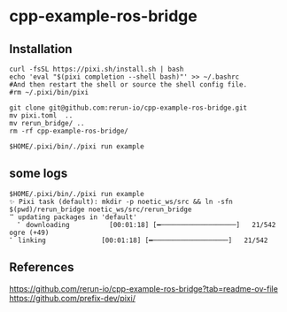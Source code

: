 # cpp-example-ros-bridge


## Installation
```
curl -fsSL https://pixi.sh/install.sh | bash
echo 'eval "$(pixi completion --shell bash)"' >> ~/.bashrc
#And then restart the shell or source the shell config file.
#rm ~/.pixi/bin/pixi

git clone git@github.com:rerun-io/cpp-example-ros-bridge.git
mv pixi.toml  ..
mv rerun_bridge/ ..
rm -rf cpp-example-ros-bridge/

$HOME/.pixi/bin/./pixi run example
```

## some logs
```
$HOME/.pixi/bin/./pixi run example
✨ Pixi task (default): mkdir -p noetic_ws/src && ln -sfn $(pwd)/rerun_bridge noetic_ws/src/rerun_bridge
⠉ updating packages in 'default'
  ⠁ downloading          [00:01:18] [━───────────────────]   21/542  ogre (+49)                                                                                                                                  ⠁ linking              [00:01:18] [━───────────────────]   21/542                                
```


## References
https://github.com/rerun-io/cpp-example-ros-bridge?tab=readme-ov-file 
https://github.com/prefix-dev/pixi/




